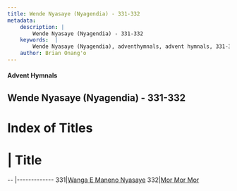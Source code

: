```yaml
---
title: Wende Nyasaye (Nyagendia) - 331-332
metadata:
    description: |
        Wende Nyasaye (Nyagendia) - 331-332
    keywords:  |
        Wende Nyasaye (Nyagendia), adventhymnals, advent hymnals, 331-332
    author: Brian Onang'o
---
```


#### Advent Hymnals
## Wende Nyasaye (Nyagendia) - 331-332

# Index of Titles
# | Title                        
-- |-------------
331|[Wanga E Maneno Nyasaye](/wende-nyasaye/wende-nyasaye/301-332/331-332/Wanga-E-Maneno-Nyasaye)
332|[Mor Mor Mor](/wende-nyasaye/wende-nyasaye/301-332/331-332/Mor-Mor-Mor)